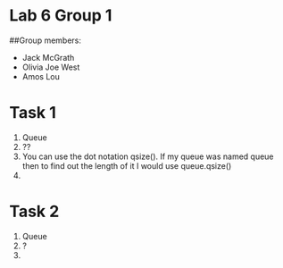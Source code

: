 # Lab 6 Group 1

##Group members:
* Jack McGrath
* Olivia Joe West
* Amos Lou

# Task 1
1. Queue
2. ??
3. You can use the dot notation qsize(). If my queue was named queue then to find out the length of it I would use queue.qsize()
4. 


# Task 2
1. Queue
2. ?
3.  
